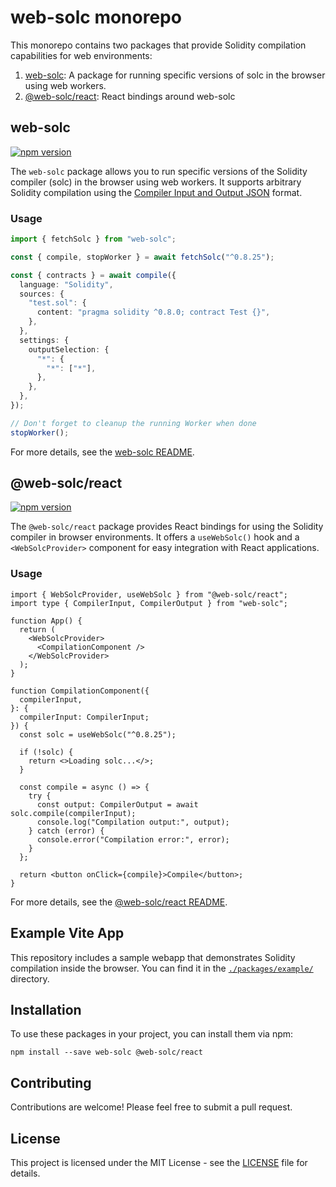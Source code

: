 # web-solc monorepo

This monorepo contains two packages that provide Solidity compilation
capabilities for web environments:

1. [web-solc](./packages/web-solc/README.md): A package for running specific versions of solc in the browser using web workers.
2. [@web-solc/react](./packages/react/README.md): React bindings around web-solc

## web-solc

[![npm version](https://img.shields.io/npm/v/web-solc)](https://www.npmjs.com/package/web-solc)

The `web-solc` package allows you to run specific versions of the Solidity
compiler (solc) in the browser using web workers. It supports arbitrary
Solidity compilation using the
[Compiler Input and Output JSON](https://docs.soliditylang.org/en/latest/using-the-compiler.html#compiler-input-and-output-json-description)
format.

### Usage

```typescript
import { fetchSolc } from "web-solc";

const { compile, stopWorker } = await fetchSolc("^0.8.25");

const { contracts } = await compile({
  language: "Solidity",
  sources: {
    "test.sol": {
      content: "pragma solidity ^0.8.0; contract Test {}",
    },
  },
  settings: {
    outputSelection: {
      "*": {
        "*": ["*"],
      },
    },
  },
});

// Don't forget to cleanup the running Worker when done
stopWorker();
```

For more details, see the [web-solc README](./packages/web-solc/README.md).

## @web-solc/react

[![npm version](https://img.shields.io/npm/v/%40web-solc%2Freact)](https://www.npmjs.com/package/@web-solc/react)

The `@web-solc/react` package provides React bindings for using the Solidity
compiler in browser environments. It offers a `useWebSolc()` hook and a
`<WebSolcProvider>` component for easy integration with React
applications.

### Usage

```tsx
import { WebSolcProvider, useWebSolc } from "@web-solc/react";
import type { CompilerInput, CompilerOutput } from "web-solc";

function App() {
  return (
    <WebSolcProvider>
      <CompilationComponent />
    </WebSolcProvider>
  );
}

function CompilationComponent({
  compilerInput,
}: {
  compilerInput: CompilerInput;
}) {
  const solc = useWebSolc("^0.8.25");

  if (!solc) {
    return <>Loading solc...</>;
  }

  const compile = async () => {
    try {
      const output: CompilerOutput = await solc.compile(compilerInput);
      console.log("Compilation output:", output);
    } catch (error) {
      console.error("Compilation error:", error);
    }
  };

  return <button onClick={compile}>Compile</button>;
}
```

For more details, see the [@web-solc/react README](./packages/react/README.md).

## Example Vite App

This repository includes a sample webapp that demonstrates Solidity compilation
inside the browser. You can find it in the
[`./packages/example/`](./packages/example/) directory.

## Installation

To use these packages in your project, you can install them via npm:

```console
npm install --save web-solc @web-solc/react
```

## Contributing

Contributions are welcome! Please feel free to submit a pull request.

## License

This project is licensed under the MIT License - see the [LICENSE](./LICENSE)
file for details.
